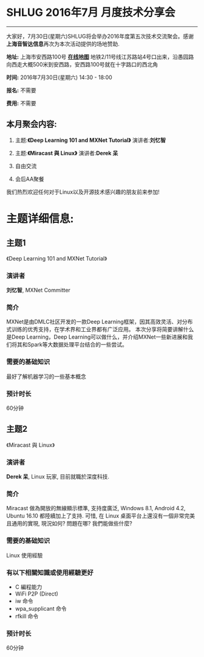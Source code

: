 # SHLUG 2016年7月 月度技术分享会
--------------------------------------------------------------------------------
大家好，7月30日(星期六)SHLUG将会举办2016年度第五次技术交流聚会。感谢**上海音智达信息**再次为本次活动提供的场地赞助.


**地址:** 上海市安西路100号 [**在线地图**](http://map.sogou.com/#c=13516636,3639148,15&uids=999900002398410&where=13514566.40625,3637691.40625,13518699.21875,3640605.46875,0&page=1,10)
地铁2/11号线江苏路站4号口出来，沿愚园路向西走大概500米到安西路，安西路100号就在十字路口的西北角

**时间:** 2016年7月30日(星期六) 14:30 - 18:00

**报名:** 不需要

**费用:** 不需要

本月聚会内容:
---------------
1. 主题:**《Deep Learning 101 and MXNet Tutorial》** 演讲者:**刘忆智**

2. 主题:**《Miracast 與 Linux》** 演讲者:**Derek 呆**

3. 自由交流

4. 会后AA聚餐

我们热烈欢迎任何对于Linux以及开源技术感兴趣的朋友前来参加!

# 主题详细信息:
## 主题1
《Deep Learning 101 and MXNet Tutorial》

### 演讲者
**刘忆智**, MXNet Committer

### 简介
MXNet是由DMLC社区开发的一款Deep Learning框架，因其高效灵活、对分布式训练的优秀支持，在学术界和工业界都有广泛应用。
本次分享将简要讲解什么是Deep Learning，Deep Learning可以做什么，并介绍MXNet一些新进展和我们将其和Spark等大数据处理平台结合的一些尝试。

### 需要的基础知识
最好了解机器学习的一些基本概念

### 预计时长
60分钟

## 主题2
《Miracast 與 Linux》

### 演讲者
**Derek 呆**, Linux 玩家, 目前就職於深度科技.

### 简介
Miracast 做為開放的無線顯示標準, 支持度廣泛, Windows 8.1, Android 4.2, Ubuntu 16.10 都陸續加上了支持. 可惜, 在 Linux 桌面平台上還沒有一個非常完美且通用的實現, 現況如何? 問題在哪? 我們能做些什麼?

### 需要的基础知识
Linux 使用經驗

### 有以下相關知識或使用經驗更好
* C 編程能力
* WiFi P2P (Direct)
* iw 命令
* wpa_supplicant 命令
* rfkill 命令

### 预计时长
60分钟

